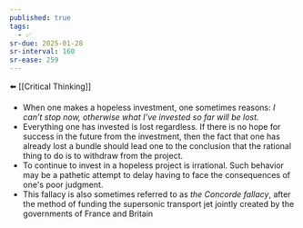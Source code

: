 ```yaml
---
published: true
tags:
  - ✅
sr-due: 2025-01-28
sr-interval: 160
sr-ease: 259
---
```

⬅️ [[Critical Thinking]]
- When one makes a hopeless investment, one sometimes reasons: _I can’t stop now, otherwise what I’ve invested so far will be lost._
- Everything one has invested is lost regardless. If there is no hope for success in the future from the investment, then the fact that one has already lost a bundle should lead one to the conclusion that the rational thing to do is to withdraw from the project.
- To continue to invest in a hopeless project is irrational. Such behavior may be a pathetic attempt to delay having to face the consequences of one's poor judgment.
- This fallacy is also sometimes referred to as _the Concorde fallacy_, after the method of funding the supersonic transport jet jointly created by the governments of France and Britain